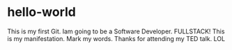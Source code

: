 # hello-world
This is my first Git.
Iam going to be a Software Developer. FULLSTACK!
This is my manifestation.
Mark my words.
Thanks for attending my TED talk. LOL
